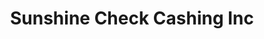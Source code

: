 ---
title: Sunshine Check Cashing Inc
slug: sunshine-check-cashing-inc
updated-on: '2024-05-30T13:44:31.749Z'
created-on: '2024-05-30T13:41:46.671Z'
published-on: '2024-05-30T13:54:32.469Z'
f_city-state-2:
- cms/city/okeechobee-fl.md
- cms/city/arcadia-fl.md
- cms/city/sebring-fl.md
- cms/city/labelle-fl.md
f_locations:
- cms/payday-loan/sunshine-check-cashing-inc-27005.md
- cms/payday-loan/sunshine-check-cashing-inc-27006.md
- cms/payday-loan/sunshine-check-cashing-inc-27007.md
- cms/payday-loan/sunshine-check-cashing-inc-27008.md
- cms/payday-loan/sunshine-check-cashing-inc-27009.md
- cms/payday-loan/sunshine-check-cashing-inc-27010.md
f_states:
- cms/state/florida.md
layout: '[company].html'
tags: company
---